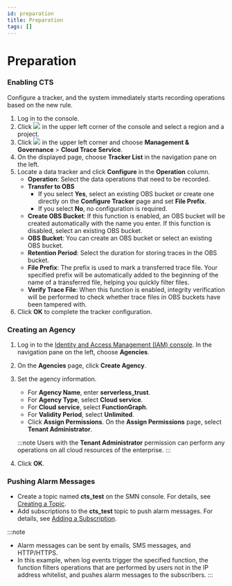 ```yaml
---
id: preparation
title: Preparation
tags: []
---
```


# Preparation

### Enabling CTS

Configure a tracker, and the system immediately starts recording operations based on the new rule.

1.  Log in to the console.
2.  Click ![](/img/en-us_image_0000001264369622.png) in the upper left corner of the console and select a region and a project.
3.  Click ![](/img/en-us_image_0000001312049497.png) in the upper left corner and choose **Management & Governance** > **Cloud Trace Service**.
4.  On the displayed page, choose **Tracker List** in the navigation pane on the left.
5.  Locate a data tracker and click **Configure** in the **Operation** column.
    *   **Operation**: Select the data operations that need to be recorded.
    *   **Transfer to OBS**
        *   If you select **Yes**, select an existing OBS bucket or create one directly on the **Configure Tracker** page and set **File Prefix**.
        *   If you select **No**, no configuration is required.
    *   **Create OBS Bucket**: If this function is enabled, an OBS bucket will be created automatically with the name you enter. If this function is disabled, select an existing OBS bucket.
    *   **OBS Bucket**: You can create an OBS bucket or select an existing OBS bucket.
    *   **Retention Period**: Select the duration for storing traces in the OBS bucket.
    *   **File Prefix**: The prefix is used to mark a transferred trace file. Your specified prefix will be automatically added to the beginning of the name of a transferred file, helping you quickly filter files.
    *   **Verify Trace File**: When this function is enabled, integrity verification will be performed to check whether trace files in OBS buckets have been tampered with. 
6.  Click **OK** to complete the tracker configuration.

### Creating an Agency

1.  Log in to the [Identity and Access Management (IAM) console](https://console.otc.t-systems.com/iam/?locale=en-us). In the navigation pane on the left, choose **Agencies**.
2.  On the **Agencies** page, click **Create Agency**.
3.  Set the agency information.
    
    *   For **Agency Name**, enter **serverless\_trust**.
    *   For **Agency Type**, select **Cloud service**.
    *   For **Cloud service**, select **FunctionGraph**.
    *   For **Validity Period**, select **Unlimited**.
    *   Click **Assign Permissions**. On the **Assign Permissions** page, select **Tenant Administrator**.
    
    :::note 
        Users with the **Tenant Administrator** permission can perform any operations on all cloud resources of the enterprise.
    :::
4.  Click **OK**.

### Pushing Alarm Messages

*   Create a topic named **cts\_test** on the SMN console. For details, see [Creating a Topic](https://docs.otc.t-systems.com/simple-message-notification/umn/topic_management/creating_a_topic.html).
*   Add subscriptions to the **cts\_test** topic to push alarm messages. For details, see [Adding a Subscription](https://docs.otc.t-systems.com/simple-message-notification/umn/topic_management/adding_a_subscription_to_a_topic.html).


:::note
- Alarm messages can be sent by emails, SMS messages, and HTTP/HTTPS.
- In this example, when log events trigger the specified function, the function filters operations that are performed by users not in the IP address whitelist, and pushes alarm messages to the subscribers.
:::